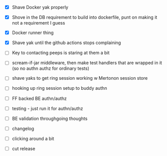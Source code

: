 - [x] Shave Docker yak properly
- [x] Shove in the DB requirement to build into dockerfile, punt on making it not a requirement I guess
- [x] Docker runner thing
- [x] Shave yak until the github actions stops complaining

- [ ] Key to contacting peeps is staring at them a bit
- [ ] scream-if-jar middleware, then make test handlers that are wrapped in it (so no authn authz for ordinary tests)
- [ ] shave yaks to get ring session working w Mertonon session store
- [ ] hooking up ring session setup to buddy authn
- [ ] FF backed BE authn/authz

- [ ] testing - just run it for authn/authz
- [ ] BE validation throughgoing thoughts

- [ ] changelog
- [ ] clicking around a bit
- [ ] cut release
